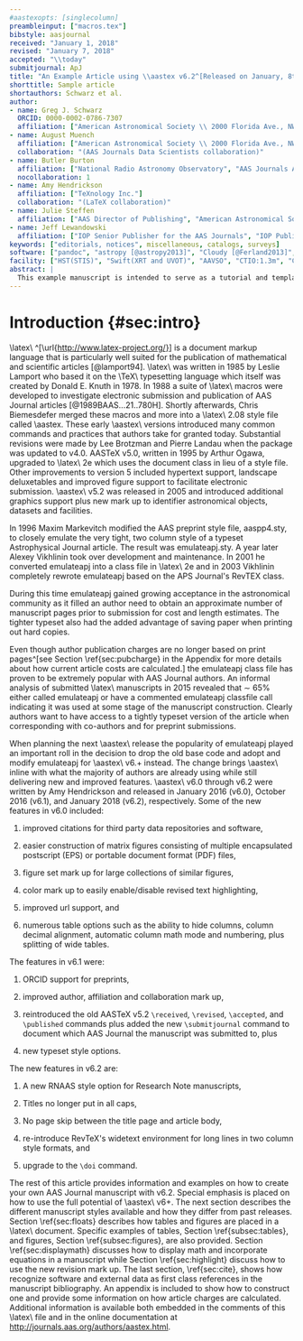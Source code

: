 ```yaml
---
#aastexopts: [singlecolumn]
preambleinput: ["macros.tex"]
bibstyle: aasjournal
received: "January 1, 2018"
revised: "January 7, 2018"
accepted: "\\today"
submitjournal: ApJ 
title: "An Example Article using \\aastex v6.2^[Released on January, 8th, 2018]"
shorttitle: Sample article
shortauthors: Schwarz et al.
author:
- name: Greg J. Schwarz
  ORCID: 0000-0002-0786-7307
  affiliation: ["American Astronomical Society \\ 2000 Florida Ave., NW, Suite 300 \\ Washington, DC 20009-1231, USA"]
- name: August Muench
  affiliation: ["American Astronomical Society \\ 2000 Florida Ave., NW, Suite 300 \\ Washington, DC 20009-1231, USA"]
  collaboration: "(AAS Journals Data Scientists collaboration)"
- name: Butler Burton
  affiliation: ["National Radio Astronomy Observatory", "AAS Journals Associate Editor-in-Chief"]
  nocollaboration: 1
- name: Amy Hendrickson
  affiliation: ["TeXnology Inc."]
  collaboration: "(LaTeX collaboration)"
- name: Julie Steffen
  affiliation: ["AAS Director of Publishing", "American Astronomical Society \\ 2000 Florida Ave., NW, Suite 300 \\ Washington, DC 20009-1231, USA"]
- name: Jeff Lewandowski
  affiliation: ["IOP Senior Publisher for the AAS Journals", "IOP Publishing, Washington, DC 20005"]
keywords: ["editorials, notices", miscellaneous, catalogs, surveys]
software: ["pandoc", "astropy [@astropy2013]", "Cloudy [@Ferland2013]", "SExtractor [@Bertin1996]"]
facility: ["HST(STIS)", "Swift(XRT and UVOT)", "AAVSO", "CTIO:1.3m", "CTIO:1.5m", "CXO"]
abstract: |
  This example manuscript is intended to serve as a tutorial and template for authors to use when writing their own AAS Journal articles. The manuscript includes a history of \aastex\ and documents the new features in the previous versions as well as the new features in version 6.2. This manuscript includes many figure and table examples to illustrate these new features.  Information on features not explicitly mentioned in the article can be viewed in the manuscript comments or more extensive online documentation. Authors are welcome replace the text, tables, figures, and bibliography with their own and submit the resulting manuscript to the AAS Journals peer review system.  The first lesson in the tutorial is to remind authors that the AAS Journals, the Astrophysical Journal (ApJ), the Astrophysical Journal Letters (ApJL), and Astronomical Journal (AJ), all have a 250 word limit for the abstract^[Note that manuscripts submitted to the new Research Notes of the American Astronomical Society (RNAAS) do **not** have abstracts.].  If you exceed this length the Editorial office will ask you to shorten it.
---
```


# Introduction {#sec:intro}

\latex\ ^[\url{http://www.latex-project.org/}] is a document markup language that is particularly well suited for the publication of mathematical and scientific articles [@lamport94].
\latex\ was written in 1985 by Leslie Lamport who based it on the \TeX\ typesetting language which itself was created by Donald E. Knuth in 1978.
In 1988 a suite of \latex\ macros were developed to investigate electronic submission and publication of AAS Journal articles [@1989BAAS...21..780H].
Shortly afterwards, Chris Biemesdefer merged these macros and more into a \latex\ 2.08 style file called \aastex.
These early \aastex\ versions introduced many common commands and practices that authors take for granted today.
Substantial revisions were made by Lee Brotzman and Pierre Landau when the package was updated to v4.0.
AASTeX v5.0, written in 1995 by Arthur Ogawa, upgraded to \latex\ 2e which uses the document class in lieu of a style file.
Other improvements to version 5 included hypertext support, landscape deluxetables and improved figure support to facilitate electronic submission.
\aastex\ v5.2 was released in 2005 and introduced additional graphics support plus new mark up to identifier astronomical objects, datasets and facilities.

In 1996 Maxim Markevitch modified the AAS preprint style file, aaspp4.sty, to closely emulate the very tight, two column style of a typeset Astrophysical Journal article.
The result was emulateapj.sty.
A year later Alexey Vikhlinin took over development and maintenance.
In 2001 he converted emulateapj into a class file in \latex\ 2e and in 2003 Vikhlinin completely rewrote emulateapj based on the APS Journal's RevTEX class.

During this time emulateapj gained growing acceptance in the astronomical community as it filled an author need to obtain an approximate number of manuscript pages prior to submission for cost and length estimates.
The tighter typeset also had the added advantage of saving paper when printing out hard copies.

Even though author publication charges are no longer based on print pages^[see Section \ref{sec:pubcharge} in the Appendix for more details about how current article costs are calculated.] the emulateapj class file has proven to be extremely popular with AAS Journal authors.
An informal analysis of submitted \latex\ manuscripts in 2015 revealed that $\sim$ 65\% either called emulateapj or have a commented emulateapj classfile call indicating it was used at some stage of the manuscript construction.
Clearly authors want to have access to a tightly typeset version of the article when corresponding with co-authors and for preprint submissions.

When planning the next \aastex\ release the popularity of emulateapj played an important roll in the decision to drop the old base code and adopt and modify emulateapj for \aastex\ v6.+ instead.
The change brings \aastex\ inline with what the majority of authors are already using while still delivering new and improved features.
\aastex\ v6.0 through v6.2 were written by Amy Hendrickson and released in January 2016 (v6.0), October 2016 (v6.1), and January 2018 (v6.2), respectively.
Some of the new features in v6.0 included:

1. improved citations for third party data repositories and software,

2. easier construction of matrix figures consisting of multiple encapsulated postscript (EPS) or portable document format (PDF) files,

3. figure set mark up for large collections of similar figures,

4. color mark up to easily enable/disable revised text highlighting,

5. improved url support, and

6. numerous table options such as the ability to hide columns, column decimal alignment, automatic column math mode and numbering, plus splitting of wide tables.

The features in v6.1 were:

1. ORCID support for preprints,

2. improved author, affiliation and collaboration mark up,

3. reintroduced the old AASTeX v5.2 `\received`, `\revised`, `\accepted`, and `\published` commands plus added the new `\submitjournal` command to document which AAS Journal the manuscript was submitted to, plus

4. new typeset style options.

The new features in v6.2 are:

1. A new RNAAS style option for Research Note manuscripts,

2. Titles no longer put in all caps,

3. No page skip between the title page and article body,

4. re-introduce RevTeX's widetext environment for long lines in two column style formats, and

5. upgrade to the `\doi` command.

The rest of this article provides information and examples on how to create your own AAS Journal manuscript with v6.2.
Special emphasis is placed on how to use the full potential of \aastex\ v6+.
The next section describes the different manuscript styles available and how they differ from past releases.
Section \ref{sec:floats} describes how tables and figures are placed in a \latex\ document.
Specific examples of tables, Section \ref{subsec:tables}, and figures, Section \ref{subsec:figures}, are also provided.
Section \ref{sec:displaymath} discusses how to display math and incorporate equations in a manuscript while Section \ref{sec:highlight} discuss how to use the new revision mark up.
The last section, \ref{sec:cite}, shows how recognize software and external data as first class references in the manuscript bibliography.
An appendix is included to show how to construct one and provide some information on how article charges are calculated.
Additional information is available both embedded in the comments of this \latex\ file and in the online documentation at <http://journals.aas.org/authors/aastex.html>.

